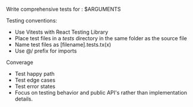 Write comprehensive tests for : $ARGUMENTS

Testing conventions:
* Use Vitests with React Testing Library
* Place test files in a _tests_ directory in the same folder as the source file
* Name test files as [filename].tests.tx(x)
* Use @/ prefix for imports


Converage
* Test happy path
* Test edge cases
* Test error states
* Focus on testing behavior and public API's rather than implementation details. 